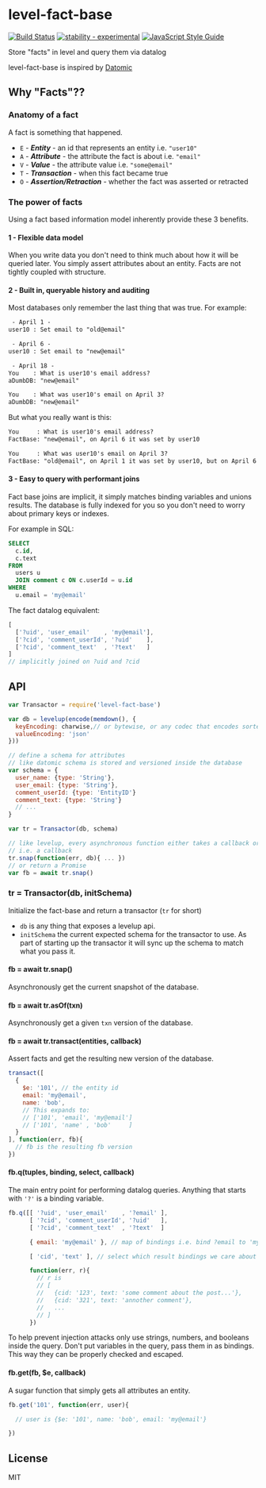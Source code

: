 # level-fact-base

[![Build Status](https://travis-ci.org/smallhelm/level-fact-base.svg?branch=master)](https://travis-ci.org/smallhelm/level-fact-base)
[![stability - experimental](https://img.shields.io/badge/stability-experimental-orange.svg)](https://nodejs.org/api/documentation.html#documentation_stability_index)
[![JavaScript Style Guide](https://img.shields.io/badge/code_style-standard-brightgreen.svg)](https://standardjs.com)

Store "facts" in level and query them via datalog

level-fact-base is inspired by [Datomic](http://www.datomic.com/)

## Why "Facts"??

### Anatomy of a fact
A fact is something that happened.

 * `E` - ***Entity*** - an id that represents an entity i.e. `"user10"`
 * `A` - ***Attribute*** - the attribute the fact is about i.e. `"email"`
 * `V` - ***Value*** - the attribute value i.e. `"some@email"`
 * `T` - ***Transaction*** - when this fact became true
 * `O` - ***Assertion/Retraction*** - whether the fact was asserted or retracted

### The power of facts
Using a fact based information model inherently provide these 3 benefits.

#### 1 - Flexible data model

When you write data you don't need to think much about how it will be queried later. You simply assert attributes about an entity. Facts are not tightly coupled with structure.

#### 2 - Built in, queryable history and auditing
Most databases only remember the last thing that was true. For example:

```txt
 - April 1 -
user10 : Set email to "old@email"

 - April 6 -
user10 : Set email to "new@email"

 - April 18 -
You    : What is user10's email address?
aDumbDB: "new@email"

You    : What was user10's email on April 3?
aDumbDB: "new@email"
```

But what you really want is this:

```txt
You     : What is user10's email address?
FactBase: "new@email", on April 6 it was set by user10

You     : What was user10's email on April 3?
FactBase: "old@email", on April 1 it was set by user10, but on April 6 it was changed to "new@email" by user10
```

#### 3 - Easy to query with performant joins

Fact base joins are implicit, it simply matches binding variables and unions results. The database is fully indexed for you so you don't need to worry about primary keys or indexes.

For example in SQL:
```sql
SELECT
  c.id,
  c.text
FROM
  users u
  JOIN comment c ON c.userId = u.id
WHERE
  u.email = 'my@email'
```

The fact datalog equivalent:

```js
[
  ['?uid', 'user_email'    , 'my@email'],
  ['?cid', 'comment_userId', '?uid'    ],
  ['?cid', 'comment_text'  , '?text'   ]
]
// implicitly joined on ?uid and ?cid

```


## API

```js
var Transactor = require('level-fact-base')

var db = levelup(encode(memdown(), {
  keyEncoding: charwise,// or bytewise, or any codec that encodes sorted arrays of flat json values
  valueEncoding: 'json'
}))

// define a schema for attributes
// like datomic schema is stored and versioned inside the database
var schema = {
  user_name: {type: 'String'},
  user_email: {type: 'String'},
  comment_userId: {type: 'EntityID'}
  comment_text: {type: 'String'}
  // ...
}

var tr = Transactor(db, schema)

// like levelup, every asynchronous function either takes a callback or returns a promise
// i.e. a callback
tr.snap(function(err, db){ ... })
// or return a Promise
var fb = await tr.snap()
```

### tr = Transactor(db, initSchema)

Initialize the fact-base and return a transactor (`tr` for short)

 * `db` is any thing that exposes a levelup api.
 * `initSchema` the current expected schema for the transactor to use. As part of starting up the transactor it will sync up the schema to match what you pass it.

#### fb = await tr.snap()

Asynchronously get the current snapshot of the database.

#### fb = await tr.asOf(txn)

Asynchronously get a given `txn` version of the database.

#### fb = await tr.transact(entities, callback)

Assert facts and get the resulting new version of the database.

```js
transact([
  {
    $e: '101', // the entity id
    email: 'my@email',
    name: 'bob',
    // This expands to:
    // ['101', 'email', 'my@email']
    // ['101', 'name' , 'bob'     ]
  }
], function(err, fb){
  // fb is the resulting fb version
})
```

#### fb.q(tuples, binding, select, callback)

The main entry point for performing datalog queries. Anything that starts with `'?'` is a binding variable.

```js
fb.q([[ '?uid', 'user_email'    , '?email' ],
      [ '?cid', 'comment_userId', '?uid'   ],
      [ '?cid', 'comment_text'  , '?text'  ]

      { email: 'my@email' }, // map of bindings i.e. bind ?email to 'my@email'

      [ 'cid', 'text' ], // select which result bindings we care about

      function(err, r){
        // r is
        // [
        //   {cid: '123', text: 'some comment about the post...'},
        //   {cid: '321', text: 'annother comment'},
        //   ...
        // ]
      })
```
To help prevent injection attacks only use strings, numbers, and booleans inside the query. Don't put variables in the query, pass them in as bindings. This way they can be properly checked and escaped.


#### fb.get(fb, $e, callback)
A sugar function that simply gets all attributes an entity.

```js
fb.get('101', function(err, user){

  // user is {$e: '101', name: 'bob', email: 'my@email'}

})
```

## License
MIT
